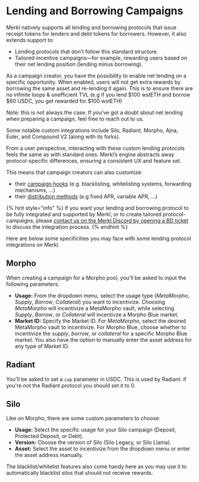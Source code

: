 # Lending and Borrowing Campaigns

Merkl natively supports all lending and borrowing protocols that issue receipt tokens for lenders and debt tokens for borrowers. However, it also extends support to:

* Lending protocols that don’t follow this standard structure.
* Tailored incentive campaigns—for example, rewarding users based on their net lending position (lending minus borrowing).

As a campaign creator, you have the possibility to enable net lending on a specific opportunity. When enabled, users will not get extra rewards by borrowing the same asset and re-lending it again. This is to ensure there are no infinite loops & unefficient TVL (e.g if you lend $100 wstETH and borrow $60 USDC, you get rewarded for $100 wstETH)

Note: this is not always the case. If you’ve got a doubt about net lending when preparing a campaign, feel free to reach out to us.

Some notable custom integrations include Silo, Radiant, Morpho, Ajna, Euler, and Compound V2 (along with its forks).

From a user perspective, interacting with these custom lending protocols feels the same as with standard ones. Merkl’s engine abstracts away protocol-specific differences, ensuring a consistent UX and feature set.

This means that campaign creators can also customize:

* their [campaign hooks](../customization-options.md) (e.g. blacklisting, whitelisting systems, forwarding mechanisms, ...)
* their [distribution methods](../distributions.md) (e.g fixed APR, variable APR, ...)

{% hint style="info" %}
If you want your lending and borrowing protocol to be fully integrated and supported by Merkl, or to create tailored protocol-campaigns, please [contact us on the Merkl Discord by opening a BD ticket](https://discord.com/invite/jnYfrGxDbe) to discuss the integration process.
{% endhint %}

Here are below some specificities you may face with some lending protocol integrations on Merkl.

## Morpho

When creating a campaign for a Morpho pool, you'll be asked to input the following parameters:

* **Usage:** From the dropdown menu, select the usage type (_MetaMorpho_, _Supply_, _Borrow_, _Collateral_) you want to incentivize. Choosing _MetaMorpho_ will incentivize a MetaMorpho vault, while selecting _Supply_, _Borrow_, or _Collateral_ will incentivze a Morpho Blue market.
* **Market ID:** Specify the Market ID. For _MetaMorpho_, select the desired MetaMorpho vault to incentivize. For Morpho Blue, choose whether to incentivize the _supply_, _borrow_, or _collateral_ for a specific Morpho Blue market. You also have the option to manually enter the asset address for any type of Market ID.

## Radiant

You'll be asked to set a `cap` parameter in USDC. This is used by Radiant: if you're not the Radiant protocol you should set it to 0.

## Silo

Like on Morpho, there are some custom parameters to choose:

* **Usage:** Select the specific usage for your Silo campaign (Deposit, Protected Deposit, or Debt).
* **Version:** Choose the version of Silo (Silo Legacy, or Silo Llama).
* **Asset:** Select the asset to incentivize from the dropdown menu or enter the asset address manually.

The blacklist/whitelist features also come handy here as you may use it to automatically blacklist silos that should not receive rewards.
